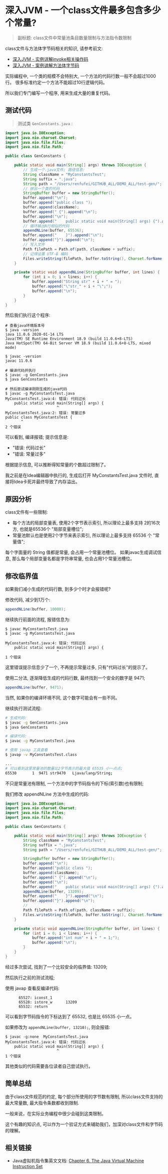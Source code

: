 # 深入JVM - 一个class文件最多包含多少个常量?

> 副标题: class文件中常量池条目数量限制与方法指令数限制

class文件与方法体字节码相关的知识, 请参考前文:

- [深入JVM - 实例详解invoke相关操作码](../../tiemao_2020/41_invoke_opcode/README.md)
- [深入JVM - 案例讲解方法体字节码](../../tiemao_2020/42_method_byte_code/README.md)


实际编程中, 一个类的规模不会特别大, 一个方法的代码行数一般不会超过1000行。 很多标准约定一个方法不能超过10行逻辑代码。

所以我们专门编写一个程序, 用来生成大量的重复代码。

## 测试代码

> 测试类 `GenConstants.java` :

```java
import java.io.IOException;
import java.nio.charset.Charset;
import java.nio.file.Files;
import java.nio.file.Path;

public class GenConstants {

    public static void main(String[] args) throws IOException {
        // 生成一个.java文件; 路径信息:
        String className = "MyConstantsTest";
        String suffix = ".java";
        String path = "/Users/renfufei/GITHUB_ALL/DEMO_ALL/test-gen/";
        // 拼出一个类的代码
        StringBuffer buffer = new StringBuffer();
        buffer.append("\n");
        buffer.append("public class ");
        buffer.append(className);
        buffer.append(" {").append("\n");
        buffer.append("\n");
        buffer.append("    public static void main(String[] args) {").append("\n");
        // 循环输出N行相似的代码
        appendNLine(buffer, 65536);
        buffer.append("    }").append("\n");
        buffer.append("}").append("\n");
        // 写入文件
        Path filePath = Path.of(path, className + suffix);
        // 记得设置 UTF-8 编码
        Files.writeString(filePath, buffer.toString(), Charset.forName("UTF-8"));
    }

    private static void appendNLine(StringBuffer buffer, int lines) {
        for (int i = 0; i < lines; i++) {
            buffer.append("String str" + i + " = ");
            buffer.append("\"str_" + i + "\";");
            buffer.append("\n");
        }
    }
}

```

然后我们执行这个程序:

```shell
# 查看java环境版本号
$ java -version
java 11.0.6 2020-01-14 LTS
Java(TM) SE Runtime Environment 18.9 (build 11.0.6+8-LTS)
Java HotSpot(TM) 64-Bit Server VM 18.9 (build 11.0.6+8-LTS, mixed mode)

$ javac -version
javac 11.0.6

# 编译代码并执行
$ javac -g GenConstants.java
$ java GenConstants

# 然后尝试编译刚刚生成的java代码
$ javac -g MyConstantsTest.java
MyConstantsTest.java:4: 错误: 代码过长
    public static void main(String[] args) {
                       ^
MyConstantsTest.java:2: 错误: 常量过多
public class MyConstantsTest {
       ^
2 个错误
```

可以看到, 编译报错; 提示信息是:

- "错误: 代码过长"
- "错误: 常量过多"

根据提示信息, 可以推断得知常量的个数超过限制了。

我之前是在Idea编辑器中执行的, 生成后打开 MyConstantsTest.java 文件时, 直接将Idea卡死并最终导致了内存溢出。


## 原因分析

class文件有一些限制:

- 每个方法的局部变量表, 使用2个字节表示索引, 所以理论上最多支持 2的16次方, 也就是65536个 "局部变量槽位";
- 常量池默认也是使用2个字节来表示索引, 所以理论上最多支持 65536 个 "常量值";

每个字面量的 String 值都是常量, 会占用一个常量池槽位。
如果javac生成调试信息, 那么每个局部变量名都是字符串常量, 也会占用1个常量池槽位。


## 修改临界值

如果我们减小生成的代码行数, 到多少个时才会报错呢?

修改代码, 减少到1万个:

```java
appendNLine(buffer, 10000);
```

继续执行前面的流程, 报错信息为:

```
$ javac MyConstantsTest.java
$ javac -g MyConstantsTest.java

MyConstantsTest.java:4: 错误: 代码过长
    public static void main(String[] args) {
                       ^
1 个错误
```

这里错误提示信息少了一个, 不再提示常量过多, 只有"代码过长"的提示了。

使用二分法, 逐渐降低生成的代码行数, 最终找到一个安全的数字是 9471;

```java
appendNLine(buffer, 9471);
```

当然, 如果你的编译环境不同, 这个数字可能会有一些不同。

继续执行测试流程:

```sh
# 生成代码:
$ javac -g GenConstants.java
$ java GenConstants

# 编译代码:
$ javac -g MyConstantsTest.java

# 使用 javap 工具查看
$ javap -v MyConstantsTest.class

...
# 可以看到这里常量池的数量比2字节表示的最大值 65535 小一点点;
65530       1  9471 str9470   Ljava/lang/String;

```

不只是常量池有限制, 一个方法中的字节码指令的下标(索引数)也有限制;

我们修改 appendNLine 方法中生成的代码:


```java
import java.io.IOException;
import java.nio.charset.Charset;
import java.nio.file.Files;
import java.nio.file.Path;

public class GenConstants {

    public static void main(String[] args) throws IOException {
        String className = "MyConstantsTest";
        String suffix = ".java";
        String path = "/Users/renfufei/GITHUB_ALL/DEMO_ALL/test-gen/";

        StringBuffer buffer = new StringBuffer();
        buffer.append("\n");
        buffer.append("public class ");
        buffer.append(className);
        buffer.append(" {").append("\n");
        buffer.append("\n");
        buffer.append("    public static void main(String[] args) {").append("\n");
        appendNLine(buffer, 13209);
        buffer.append("    }").append("\n");
        buffer.append("}").append("\n");
        //
        Path filePath = Path.of(path, className + suffix);
        Files.writeString(filePath, buffer.toString(), Charset.forName("UTF-8"));
    }

    private static void appendNLine(StringBuffer buffer, int lines) {
        for (int i = 0; i < lines; i++) {
            buffer.append("int num" + i + " = 1;");
            buffer.append("\n");
        }
    }
}

```

经过多次尝试, 找到了一个比较安全的临界值: 13209;

然后执行之前的测试流程;

使用 javap 查看反编译代码:

```
      65527: iconst_1
      65528: istore_w      13209
      65532: return

```

可以看到字节码指令的下标达到了 65532, 也是比 65535 小一点。

如果修改为 `appendNLine(buffer, 13210);`, 则会报错:

```
$ javac -g:none  MyConstantsTest.java
MyConstantsTest.java:4: 错误: 代码过长
    public static void main(String[] args) {
                       ^
1 个错误
```

其他类似的代码需要各位读者自己尝试执行。


## 简单总结

由于class文件规范的约定, 每个部分所使用的字节数有限制, 所以class文件支持的最大常量数, 最大指令条数都收到限制.

一般来说，在实际业务编程中很少会碰到这类限制。

这个有趣的知识点, 可以作为一个验证方式来辅助我们，加深对class文件和字节码的理解。


## 相关链接

- Java虚拟机指令集英文文档: [Chapter 6. The Java Virtual Machine Instruction Set](https://docs.oracle.com/javase/specs/jvms/se8/html/jvms-6.html)
